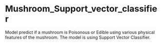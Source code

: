 # Mushroom_Support_vector_classifier
Model predict if a mushroom is Poisonous or Edible using various physical features of the mushroom. The model is using Support Vector Classifier.

